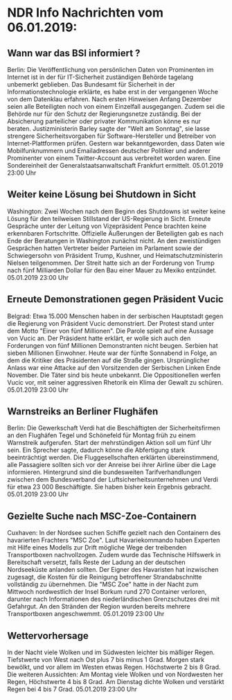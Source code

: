# NDR Info Nachrichten vom 06.01.2019:


## Wann war das BSI informiert ?
Berlin: Die Veröffentlichung von persönlichen Daten von Prominenten im Internet ist in der für IT-Sicherheit zuständigen Behörde tagelang unbemerkt geblieben. Das Bundesamt für Sicherheit in der Informationstechnologie erklärte, es habe erst in der vergangenen Woche von dem Datenklau erfahren. Nach ersten Hinweisen Anfang Dezember seien alle Beteiligten noch von einem Einzelfall ausgegangen. Zudem sei die Behörde nur für den Schutz der Regierungsnetze zuständig. Bei der Absicherung parteilicher oder privater Kommunikation könne es nur beraten. Justizministerin Barley sagte der "Welt am Sonntag", sie lasse strengere Sicherheitsvorgaben für Software-Hersteller und Betreiber von Internet-Plattformen prüfen. Gestern war bekanntgeworden, dass Daten wie Mobilfunknummern und Emailadressen deutscher Politiker und anderer Prominenter von einem Twitter-Account aus verbreitet worden waren. Eine Sondereinheit der Generalstaatsanwaltschaft Frankfurt ermittelt. 05.01.2019 23:00 Uhr 

## Weiter keine Lösung bei Shutdown in Sicht
Washington: Zwei Wochen nach dem Beginn des Shutdowns ist weiter keine Lösung für den teilweisen Stillstand der US-Regierung in Sicht. Erneute Gespräche unter der Leitung von Vizepräsident Pence brachten keine erkennbaren Fortschritte. Offizielle Äußerungen der Beteiligten gab es nach Ende der Beratungen in Washington zunächst nicht. An den zweistündigen Gesprächen hatten Vertreter beider Parteien im Parlament sowie der Schwiegersohn von Präsident Trump, Kushner, und Heimatschutzministerin Nielsen teilgenommen. Der Streit hatte sich an der Forderung von Trump nach fünf Milliarden Dollar für den Bau einer Mauer zu Mexiko entzündet. 05.01.2019 23:00 Uhr 

## Erneute Demonstrationen gegen Präsident Vucic
Belgrad: Etwa 15.000 Menschen haben in der serbischen Hauptstadt gegen die Regierung von Präsident Vucic demonstriert. Der Protest stand unter dem Motto "Einer von fünf Millionen". Die Parole spielt auf eine Aussage von Vucic an. Der Präsident hatte erklärt, er wolle sich auch den Forderungen von fünf Millionen Demonstranten nicht beugen. Serbien hat sieben Millionen Einwohner. Heute war der fünfte Sonnabend in Folge, an dem die Kritiker des Präsidenten auf die Straße gingen. Ursprünglicher Anlass war eine Attacke auf den Vorsitzenden der Serbischen Linken Ende November. Die Täter sind bis heute unbekannt. Die Oppositionellen werfen Vucic vor, mit seiner aggressiven Rhetorik ein Klima der Gewalt zu schüren. 05.01.2019 23:00 Uhr 

## Warnstreiks an Berliner Flughäfen
Berlin: Die Gewerkschaft Verdi hat die Beschäftigten der Sicherheitsfirmen an den Flughäfen Tegel und Schönefeld für Montag früh zu einem Warnstreik aufgerufen. Start der mehrstündigen Aktion soll um fünf Uhr sein. Ein Sprecher sagte, dadurch könne die Abfertigung stark beeinträchtigt werden. Die Fluggesellschaften erklärten übereinstimmend, alle Passagiere sollten sich vor der Anreise bei ihrer Airline über die Lage informieren. Hintergrund sind die bundesweiten Tarifverhandlungen zwischen dem Bundesverband der Luftsicherheitsunternehmen und Verdi für etwa 23 000 Beschäftigte. Sie haben bisher kein Ergebnis gebracht. 05.01.2019 23:00 Uhr 

## Gezielte Suche nach MSC-Zoe-Containern
Cuxhaven: In der Nordsee suchen Schiffe gezielt nach den Containern des havarierten Frachters "MSC Zoe". Laut Havariekommando haben Experten mit Hilfe eines Modells zur Drift mögliche Wege der treibenden Transportboxen nachvollzogen. Zudem wurde das Technische Hilfswerk in Bereitschaft versetzt, falls Reste der Ladung an der deutschen Nordseeküste anlanden sollten. Der Eigner des Havaristen hat inzwischen zugesagt, die Kosten für die Reinigung betroffener Strandabschnitte vollständig zu übernehmen. Die "MSC Zoe" hatte in der Nacht zum Mittwoch nordwestlich der Insel Borkum rund 270 Container verloren, darunter nach Informationen des niederländischen Grenzschutzes drei mit Gefahrgut. An den Stränden der Region wurden bereits mehrere Transportboxen angeschwemmt. 05.01.2019 23:00 Uhr 

## Wettervorhersage
In der Nacht viele Wolken und im Südwesten leichter bis mäßiger Regen. Tiefstwerte von West nach Ost plus 7 bis minus 1 Grad. Morgen stark bewölkt, und vor allem im Westen etwas Regen. Höchstwerte 2 bis 8 Grad. Die weiteren Aussichten: Am Montag viele Wolken und von Nordwesten her Regen, Höchstwerte 4 bis 8 Grad. Am Dienstag dichte Wolken und verstärkt Regen bei 4 bis 7 Grad. 05.01.2019 23:00 Uhr 

